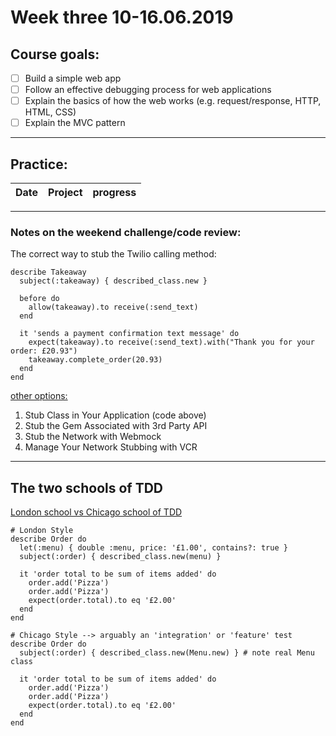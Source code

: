 # Week three 10-16.06.2019

## Course goals:

- [ ] Build a simple web app
- [ ] Follow an effective debugging process for web applications
- [ ] Explain the basics of how the web works (e.g. request/response, HTTP, HTML, CSS)
- [ ] Explain the MVC pattern

---  

## Practice:

Date | Project | progress
--- | --- | ---


---

### Notes on the weekend challenge/code review:

The correct way to stub the Twilio calling method:

```
describe Takeaway
  subject(:takeaway) { described_class.new }

  before do
    allow(takeaway).to receive(:send_text)
  end

  it 'sends a payment confirmation text message' do
    expect(takeaway).to receive(:send_text).with("Thank you for your order: £20.93")
    takeaway.complete_order(20.93)
  end
end
```

[other options:](https://github.com/makersacademy/course/blob/master/pills/levels_of_stubbing.md)

1. Stub Class in Your Application (code above)
2. Stub the Gem Associated with 3rd Party API
3. Stub the Network with Webmock
4. Manage Your Network Stubbing with VCR

---

## The two schools of TDD

[London school vs Chicago school of TDD](http://programmers.stackexchange.com/questions/123627/what-are-the-london-and-chicago-schools-of-tdd)

```
# London Style
describe Order do
  let(:menu) { double :menu, price: '£1.00', contains?: true }
  subject(:order) { described_class.new(menu) }

  it 'order total to be sum of items added' do
    order.add('Pizza')
    order.add('Pizza')
    expect(order.total).to eq '£2.00'
  end
end
```

```
# Chicago Style --> arguably an 'integration' or 'feature' test
describe Order do
  subject(:order) { described_class.new(Menu.new) } # note real Menu class

  it 'order total to be sum of items added' do
    order.add('Pizza')
    order.add('Pizza')
    expect(order.total).to eq '£2.00'
  end
end
```
